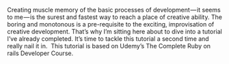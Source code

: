 Creating muscle memory of the basic processes of development — it seems to me — is the surest and fastest way to reach a place of creative ability. The boring and monotonous is a pre-requisite to the exciting, improvisation of creative development. That’s why I’m sitting here about to dive into a tutorial I’ve already completed. It’s time to tackle this tutorial a second time and really nail it in. 
This tutorial is based on Udemy’s The Complete Ruby on rails Developer Course.